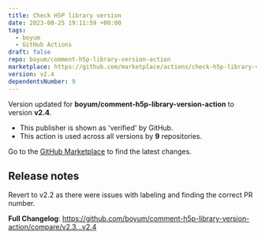 ```yaml
---
title: Check H5P library version
date: 2023-08-25 19:11:59 +00:00
tags:
  - boyum
  - GitHub Actions
draft: false
repo: boyum/comment-h5p-library-version-action
marketplace: https://github.com/marketplace/actions/check-h5p-library-version
version: v2.4
dependentsNumber: 9
---
```



Version updated for **boyum/comment-h5p-library-version-action** to version **v2.4**.
- This publisher is shown as 'verified' by GitHub.
- This action is used across all versions by **9** repositories.

Go to the [GitHub Marketplace](https://github.com/marketplace/actions/check-h5p-library-version) to find the latest changes.

## Release notes

Revert to v2.2 as there were issues with labeling and finding the correct PR number.

**Full Changelog**: https://github.com/boyum/comment-h5p-library-version-action/compare/v2.3...v2.4
